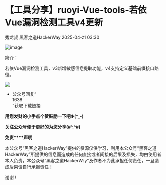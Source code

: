 #  【工具分享】ruoyi-Vue-tools-若依Vue漏洞检测工具v4更新   
秀龙叔  黑客之道HackerWay   2025-04-21 03:30  
  
![image](https://mmbiz.qpic.cn/sz_mmbiz_png/g68qqsJpeZLYr6zVqTnUqh1NUHAbm0Cwd1xVPg2RS2A0R7QQBAw8wbUKn7nzMP0NiavBgEmM2APjDg9QIiaxicZYQ/640?wx_fmt=png&from=appmsg "")  
  
简介：  
  
若依Vue漏洞检测工具，v3新增敏感信息提取功能，v4支持定义基础前缀接口路径。  
  
![](https://mmbiz.qpic.cn/sz_mmbiz_png/g68qqsJpeZLYr6zVqTnUqh1NUHAbm0CwicjcPUNd0xaf6ClNOer16yVGh2F5RHVcXqWrMzu43TbSOjc5qghbibdg/640?wx_fmt=png&from=appmsg "")  
  
- 公众号回复“  
1638  
”获取下载链接  
  
**用您发财的小手点个赞鼓励一下吧❥(^_-)**  
  
**关注公众号便于更好的为您分享(#^.^#)**  
  
  
  
  
**免责****声明**  
  
本公众号“黑客之道HackerWay”提供的资源仅供学习，利⽤本公众号“黑客之道HackerWay”所提供的信息而造成的任何直接或者间接的后果及损失，均由使⽤者本⼈负责，本公众号“黑客之道HackerWay”及作者不为此承担任何责任，一旦造成后果请自行承担责任！  
  
  
谢谢 !  
  
